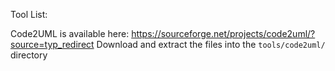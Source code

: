 Tool List:

Code2UML is available here: https://sourceforge.net/projects/code2uml/?source=typ_redirect
Download and extract the files into the `tools/code2uml/` directory
